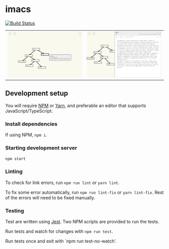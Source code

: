 # imacs

[![Build Status][build-badge-image]][build-link]

<table>
  <tr>
    <td><img src="screenshots/tree-view.png"/></td>
    <td><img src="screenshots/editor-split-view.png"/></td>
  </tr>
</table>

## Development setup

You will require [NPM][npm-link] or [Yarn][yarn-link], and preferable an editor that
supports JavaScript/TypeScript.

### Install dependencies
If using NPM, `npm i`.

### Starting development server
```
npm start
```

### Linting
To check for link errors, run `npm run lint` or `yarn lint`.

To fix some error automatically, run `npm run lint-fix` or `yarn lint-fix`. Rest of the
errors will need to be fixed manually.

### Testing
Test are written using [Jest][jest-link].
Two NPM scripts are provided to run the tests.

Run tests and watch for changes with `npm run test`.

Run tests once and exit with `npm run test-no-watch'.


[build-link]: https://api.travis-ci.org/BigBlockDataChain/morbo.svg?branch=master
[build-badge-image]: https://api.travis-ci.org/BigBlockDataChain/morbo.svg?branch=master

[npm-link]: https://www.npmjs.com/
[yarn-link]: https://yarnpkg.com/en/
[jest-link]: https://jestjs.io/
